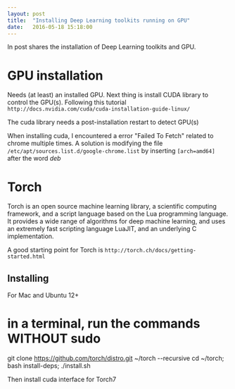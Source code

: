 ```yaml
---
layout: post
title:  "Installing Deep Learning toolkits running on GPU"
date:   2016-05-18 15:18:00
---
```


In post shares the installation of Deep Learning toolkits and GPU.

# GPU installation
Needs (at least) an installed GPU. Next thing is install CUDA library to control the GPU(s). Following this tutorial `http://docs.nvidia.com/cuda/cuda-installation-guide-linux/`

The cuda library needs a post-installation restart to detect GPU(s)

When installing cuda, I encountered a error "Failed To Fetch" related to chrome multiple times. A solution is modifying the file `/etc/apt/sources.list.d/google-chrome.list` by inserting `[arch=amd64]` after the word *deb*

# Torch
Torch is an open source machine learning library, a scientific computing framework, and a script language based on the Lua programming language. It provides a wide range of algorithms for deep machine learning, and uses an extremely fast scripting language LuaJIT, and an underlying C implementation.

A good starting point for Torch is `http://torch.ch/docs/getting-started.html`

## Installing
For Mac and Ubuntu 12+

  # in a terminal, run the commands WITHOUT sudo
  git clone https://github.com/torch/distro.git ~/torch --recursive
  cd ~/torch; bash install-deps;
  ./install.sh
  
Then install cuda interface for Torch7
